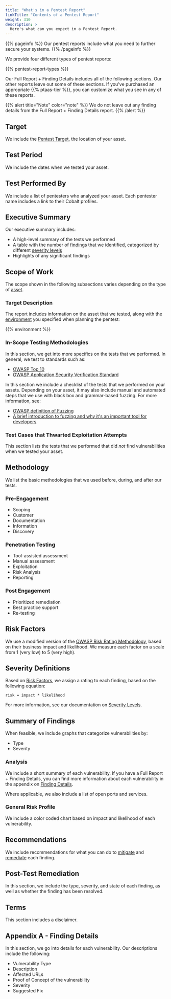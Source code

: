 ```yaml
---
title: "What's in a Pentest Report"
linkTitle: "Contents of a Pentest Report"
weight: 310
description: >
  Here's what can you expect in a Pentest Report.
---
```


{{% pageinfo %}}
Our pentest reports include what you need to further secure your systems.
{{% /pageinfo %}}

We provide four different types of pentest reports:

{{% pentest-report-types %}}

Our Full Report + Finding Details includes all of the following sections. Our other reports
leave out some of these sections. If you've purchased an appropriate {{% ptaas-tier %}}, 
you can customize what you see in any of these reports.

{{% alert title="Note" color="note" %}}
We do not leave out any finding details from the Full Report + Finding Details report.
{{% /alert %}}

## Target

We include the [Pentest Target](../../pentest-objectives/pentest-target/), the location of
your asset.

## Test Period

We include the dates when we tested your asset.

## Test Performed By

We include a list of pentesters who analyzed your asset. Each pentester name includes a link
to their Cobalt profiles.

## Executive Summary

Our executive summary includes:

- A high-level summary of the tests we performed
- A table with the number of [findings](../../glossary/#finding) that we identified, categorized by different [severity levels](../../../severitylevels/)
- Highlights of any significant findings

## Scope of Work

The scope shown in the following subsections varies depending on the type of [asset](../../glossary/#asset).

### Target Description

The report includes information on the asset that we tested, along with the
[environment](../../glossary/#environment) you specified when planning the pentest:

{{% environment %}} 

### In-Scope Testing Methodologies

In this section, we get into more specifics on the tests that we performed. In general,
we test to standards such as:

- [OWASP Top 10](https://owasp.org/Top10/)
- [OWASP Application Security Verification Standard](https://owasp.org/www-project-application-security-verification-standard/)

In this section we include a checklist of the tests that we performed on your assets. Depending
on your asset, it may also include manual and automated steps that we use with black box
and grammar-based fuzzing. For more information, see:

- [OWASP definition of Fuzzing](https://owasp.org/www-community/Fuzzing)
- [A brief introduction to fuzzing and why it's an important tool for developers](https://www.microsoft.com/en-us/research/blog/a-brief-introduction-to-fuzzing-and-why-its-an-important-tool-for-developers/)

### Test Cases that Thwarted Exploitation Attempts

This section lists the tests that we performed that did _not_ find vulnerabilities
when we tested your asset.

## Methodology

We list the basic methodologies that we used before, during, and after our tests.

### Pre-Engagement

- Scoping
- Customer
- Documentation
- Information
- Discovery

### Penetration Testing

- Tool-assisted assessment
- Manual assessment
- Exploitation
- Risk Analysis
- Reporting

### Post Engagement

- Prioritized remediation
- Best practice support
- Re-testing

## Risk Factors

We use a modified version of the [OWASP Risk Rating Methodology](https://owasp.org/www-community/OWASP_Risk_Rating_Methodology), based on their business impact and likelihood.
We measure each factor on a scale from 1 (very low) to 5 (very high).

## Severity Definitions

Based on [Risk Factors](#risk-factors), we assign a rating to each finding, based on the
following equation:

```
risk = impact * likelihood
```

For more information, see our documentation on [Severity Levels](../../../severitylevels).

## Summary of Findings

When feasible, we include graphs that categorize vulnerabilities by:

- Type
- Severity

### Analysis

We include a short summary of each vulnerability. If you have a Full Report + Finding Details,
you can find more information about each vulnerability in the appendix on [Finding Details](#appendix-a---finding-details).

Where applicable, we also include a list of open ports and services.

### General Risk Profile

We include a color coded chart based on impact and likelihood of each vulnerability.
<!-- I'd include an example, but what I see doesn't present well in the build -->

## Recommendations

We include recommendations for what you can do to [mitigate](../../glossary/#mitigate)
and [remediate](../../glossary/#remediate) each finding.

## Post-Test Remediation

In this section, we include the type, severity, and state of each finding, as well as whether
the finding has been resolved.

## Terms

This section includes a disclaimer.

## Appendix A - Finding Details

In this section, we go into details for each vulnerability. Our descriptions include the following:

- Vulnerability Type
- Description 
- Affected URLs
- Proof of Concept of the vulnerability
- Severity
- Suggested Fix
